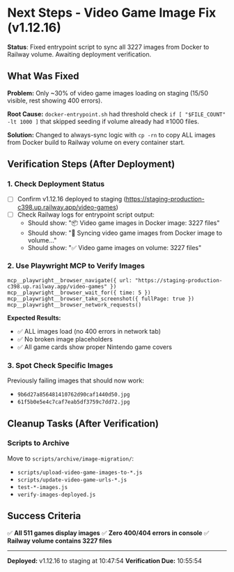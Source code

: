 # Next Steps - Video Game Image Fix (v1.12.16)

**Status**: Fixed entrypoint script to sync all 3227 images from Docker to Railway volume. Awaiting deployment verification.

## What Was Fixed

**Problem:** Only ~30% of video game images loading on staging (15/50 visible, rest showing 400 errors).

**Root Cause:** `docker-entrypoint.sh` had threshold check `if [ "$FILE_COUNT" -lt 1000 ]` that skipped seeding if volume already had ≥1000 files.

**Solution:** Changed to always-sync logic with `cp -rn` to copy ALL images from Docker build to Railway volume on every container start.

## Verification Steps (After Deployment)

### 1. Check Deployment Status
- [ ] Confirm v1.12.16 deployed to staging (https://staging-production-c398.up.railway.app/video-games)
- [ ] Check Railway logs for entrypoint script output:
  - Should show: "📦 Video game images in Docker image: 3227 files"
  - Should show: "🔄 Syncing video game images from Docker image to volume..."
  - Should show: "✅ Video game images on volume: 3227 files"

### 2. Use Playwright MCP to Verify Images
```
mcp__playwright__browser_navigate({ url: "https://staging-production-c398.up.railway.app/video-games" })
mcp__playwright__browser_wait_for({ time: 5 })
mcp__playwright__browser_take_screenshot({ fullPage: true })
mcp__playwright__browser_network_requests()
```

**Expected Results:**
- ✅ ALL images load (no 400 errors in network tab)
- ✅ No broken image placeholders
- ✅ All game cards show proper Nintendo game covers

### 3. Spot Check Specific Images
Previously failing images that should now work:
- `9b6d27a856481410762d90caf1440d50.jpg`
- `61f5b0e5e4c7caf7eab5df3759c7dd72.jpg`

## Cleanup Tasks (After Verification)

### Scripts to Archive
Move to `scripts/archive/image-migration/`:
- `scripts/upload-video-game-images-to-*.js`
- `scripts/update-video-game-urls-*.js`
- `test-*-images.js`
- `verify-images-deployed.js`

## Success Criteria

✅ **All 511 games display images**
✅ **Zero 400/404 errors in console**
✅ **Railway volume contains 3227 files**

---

**Deployed:** v1.12.16 to staging at 10:47:54
**Verification Due:** 10:55:54

